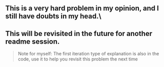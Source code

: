 ## This is a very hard problem in my opinion, and I still have doubts in my head.\
## This will be revisited in the future for another readme session.


> Note for myself: The first iteration type of explanation is also in the code, use it to help you revisit this problem the next time
